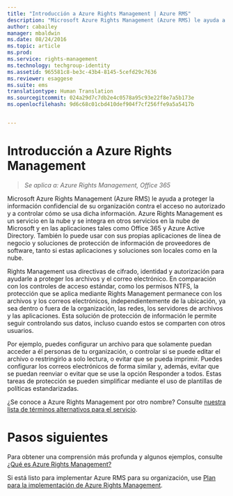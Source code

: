 ```yaml
---
title: "Introducción a Azure Rights Management | Azure RMS"
description: "Microsoft Azure Rights Management (Azure RMS) le ayuda a proteger la información confidencial de su organización contra el acceso no autorizado y a controlar cómo se usa dicha información. Azure Rights Management es un servicio en la nube y se integra en otros servicios en la nube de Microsoft y en las aplicaciones tales como Office 365 y Azure Active Directory. También lo puede usar con sus propias aplicaciones de línea de negocio y soluciones de protección de información de proveedores de software, tanto si estas aplicaciones y soluciones son locales como en la nube."
author: cabailey
manager: mbaldwin
ms.date: 08/24/2016
ms.topic: article
ms.prod: 
ms.service: rights-management
ms.technology: techgroup-identity
ms.assetid: 965581c8-be3c-43b4-8145-5cefd29c7636
ms.reviewer: esaggese
ms.suite: ems
translationtype: Human Translation
ms.sourcegitcommit: 024a29d7c7db2e4c0578a95c93e22f8e7a5b173e
ms.openlocfilehash: 9d6c68c01cbd410def904f7cf256ffe9a5a5417b


---
```


# Introducción a Azure Rights Management

>*Se aplica a: Azure Rights Management, Office 365*

Microsoft Azure Rights Management (Azure RMS) le ayuda a proteger la información confidencial de su organización contra el acceso no autorizado y a controlar cómo se usa dicha información. Azure Rights Management es un servicio en la nube y se integra en otros servicios en la nube de Microsoft y en las aplicaciones tales como Office 365 y Azure Active Directory. También lo puede usar con sus propias aplicaciones de línea de negocio y soluciones de protección de información de proveedores de software, tanto si estas aplicaciones y soluciones son locales como en la nube. 

Rights Management usa directivas de cifrado, identidad y autorización para ayudarle a proteger los archivos y el correo electrónico. En comparación con los controles de acceso estándar, como los permisos NTFS, la protección que se aplica mediante Rights Management permanece con los archivos y los correos electrónicos, independientemente de la ubicación, ya sea dentro o fuera de la organización, las redes, los servidores de archivos y las aplicaciones. Esta solución de protección de información le permite seguir controlando sus datos, incluso cuando estos se comparten con otros usuarios.

Por ejemplo, puedes configurar un archivo para que solamente puedan acceder a él personas de tu organización, o controlar si se puede editar el archivo o restringirlo a solo lectura, o evitar que se pueda imprimir. Puedes configurar los correos electrónicos de forma similar y, además, evitar que se puedan reenviar o evitar que se use la opción Responder a todos. Estas tareas de protección se pueden simplificar mediante el uso de plantillas de políticas estandarizadas.

¿Se conoce a Azure Rights Management por otro nombre? Consulte [nuestra lista de términos alternativos para el servicio](azure-rms-aka.md).

# Pasos siguientes
Para obtener una comprensión más profunda y algunos ejemplos, consulte [¿Qué es Azure Rights Management?](what-is-azure-rms.md)

Si está listo para implementar Azure RMS para su organización, use [Plan para la implementación de Azure Rights Management](../plan-design/deployment-roadmap.md).





<!--HONumber=Aug16_HO4-->


